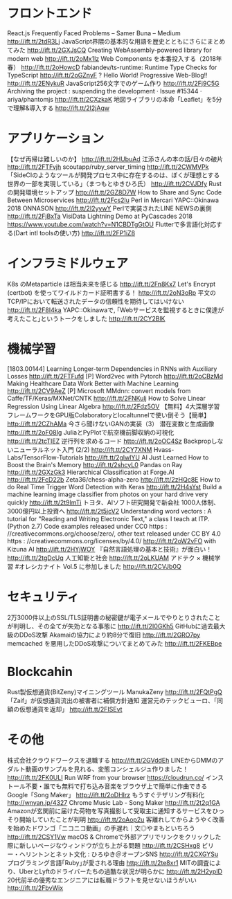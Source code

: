 # フロントエンド
React.js Frequently Faced Problems – Samer Buna – Medium http://ift.tt/2tdR3Lj
JavaScript界隈の基本的な用語を歴史とともにさらにまとめてみた http://ift.tt/2GXJsCQ
Creating WebAssembly-powered library for modern web http://ift.tt/2oMx1lz
Web Components を本番投入する（2018年春） http://ift.tt/2oHowcD
fabiandev/ts-runtime: Runtime Type Checks for TypeScript http://ift.tt/2oGZnyF
? Hello World! Progressive Web-Blog!! http://ift.tt/2ENykuR
JavaScript256文字でのゲーム作り http://ift.tt/2Fj9C5G
Archiving the project : suspending the development · Issue #15344 · ariya/phantomjs http://ift.tt/2CXzkaK
地図ライブラリの本命「Leaflet」を5分で理解&導入する http://ift.tt/2I2jAqw

# アプリケーション
【なぜ再帰は難しいのか】 http://ift.tt/2HUbuAd
江添さんの本の話/日々の破片 http://ift.tt/2FTFvjh
scoutapp/ruby_server_timing http://ift.tt/2CWMVPk
「SideCIのようなツールが開発プロセス中に存在するのは、ぼくが理想とする世界の一部を実現している」（まつもとゆきひろ氏） http://ift.tt/2CVJDfy
Rustの開発環境セットアップ http://ift.tt/2GZ8D7W
How to Share and Sync Code Between Microservices http://ift.tt/2Fcs2lu
Perl in Mercari YAPC::Okinawa 2018 ONNASON http://ift.tt/2I2yywY
Perlで実装されたLINE NEWSの裏側 http://ift.tt/2FjBxTa
VisiData Lightning Demo at PyCascades 2018 https://www.youtube.com/watch?v=N1CBDTgGtOU
Flutterで多言語化対応する(Dart intl toolsの使い方) http://ift.tt/2FP1iZ8

# インフラミドルウェア
K8s のMetaparticle は相当未来を感じる http://ift.tt/2Fn8Kx7
Let's Encrypt (certbot) を使ってワイルドカード証明書する！ http://ift.tt/2oN3oRp
平文のTCP/IPにおいて転送されたデータの信頼性を期待してはいけない http://ift.tt/2F8I4ka
YAPC::Okinawaで, ｢Webサービスを監視するときに僕達が考えたこと｣というトークをしました http://ift.tt/2CY2BlK

# 機械学習
[1803.00144] Learning Longer-term Dependencies in RNNs with Auxiliary Losses http://ift.tt/2FTFufd
[P] Word2vec with Pytorch http://ift.tt/2oCBzMd
Making Healthcare Data Work Better with Machine Learning http://ift.tt/2CV9AeZ
[P] Microsoft MMdnn: convert models from Caffe/TF/Keras/MXNet/CNTK http://ift.tt/2FNKulj
How to Solve Linear Regression Using Linear Algebra http://ift.tt/2Fdz5OV
【無料】4大深層学習フレームワークをGPU版Colaboratoryとlocaltunnelで使い倒そう【簡単】 http://ift.tt/2CZhAMa
今さら聞けないGANの実装（3） 潜在変数と生成画像 http://ift.tt/2oF08Ig
JuliaとPyPlotで航空機前脚収納の可視化 http://ift.tt/2tcTIEZ
逆行列を求めるコード http://ift.tt/2oOC4Sz
Backpropしないニューラルネット入門 (2/2) http://ift.tt/2CY7XNM
Hvass-Labs/TensorFlow-Tutorials http://ift.tt/2glwIYU
AI Just Learned How to Boost the Brain's Memory http://ift.tt/2shcyL0
Pandas on Ray http://ift.tt/2GXzGk3
Hierarchical Classification at Forge.AI http://ift.tt/2FcD22b
Zeta36/chess-alpha-zero http://ift.tt/2zHQc8E
How to do Real Time Trigger Word Detection with Keras http://ift.tt/2H4sYst
Build a machine learning image classifier from photos on your hard drive very quickly http://ift.tt/2t9lmTi
トヨタ、AIソフト研究開発で新会社 1000人体制、3000億円以上投資へ http://ift.tt/2t5jcV2
Understanding word vectors : A tutorial for "Reading and Writing Electronic Text," a class I teach at ITP. (Python 2.7) Code examples released under CC0 https : //creativecommons.org/choose/zero/, other text released under CC BY 4.0 https : //creativecommons.org/licenses/by/4.0/ http://ift.tt/2oW2vFO
with Kizuna AI http://ift.tt/2HYjWOY
『自然言語処理の基本と技術』が面白い！ http://ift.tt/2tgDcUq
人工知能と社会 http://ift.tt/2oLKUAM
アドテク × 機械学習 #オレシカナイト Vol.5 に参加しました http://ift.tt/2CVJb0Q

# セキュリティ
2万3000件以上のSSL/TLS証明書の秘密鍵が電子メールでやりとりされたことが判明し、その全てが失効となる事態に http://ift.tt/2I0GKh5
GitHubに過去最大級のDDoS攻撃 Akamaiの協力により約8分で復旧 http://ift.tt/2GRO7py
memcached を悪用したDDoS攻撃についてまとめてみた http://ift.tt/2FKEBpe

# Blockcahin
Rust製仮想通貨(BitZeny)マイニングツール ManukaZeny http://ift.tt/2FQtPgQ
「Zaif」が仮想通貨流出の被害者に補償方針通知 運営元のテックビューロ、「同額の仮想通貨を返却」 http://ift.tt/2FISEvt

# その他
株式会社クラウドワークスを退職する http://ift.tt/2GVddEh
LINEからDMMのアダルト動画のサンプルを見れる、変態コンシェルジュ作りました！ http://ift.tt/2FK0ULI
Run WRF from your browser https://cloudrun.co/
インストール不要・誰でも無料で打ち込み音楽をブラウザ上で簡単に作曲できるGoogle「Song Maker」 http://ift.tt/2oDHIrz
もうすぐテザリング有料化 http://wnyan.jp/4327
Chrome Music Lab - Song Maker http://ift.tt/2t2q1GA
Amazonが玄関前に届けた荷物を写真撮影して受取主に通知するサービスをひっそり開始していたことが判明 http://ift.tt/2oAop2u
客離れしてからようやく改善を始めたドワンゴ「ニコニコ動画」の手遅れ｜文◎やまもといちろう http://ift.tt/2CSY1Vw
macOS & Chromeで外部アプリでリンクをクリックした際に新しいページなウィンドウが立ち上がる問題 http://ift.tt/2CSHxg8
ビリー・ヘリントンとネット文化 : ひろゆき＠オープンSNS http://ift.tt/2CXGYSu
プログラミング言語｢Ruby｣が愛される理由 http://ift.tt/2te8xr1
MITの調査により、UberとLyftのドライバーたちの過酷な状況が明らかに http://ift.tt/2H2ypID
20代前半の優秀なエンジニアには転職ドラフトを見せないほうがいい http://ift.tt/2FbvWix
